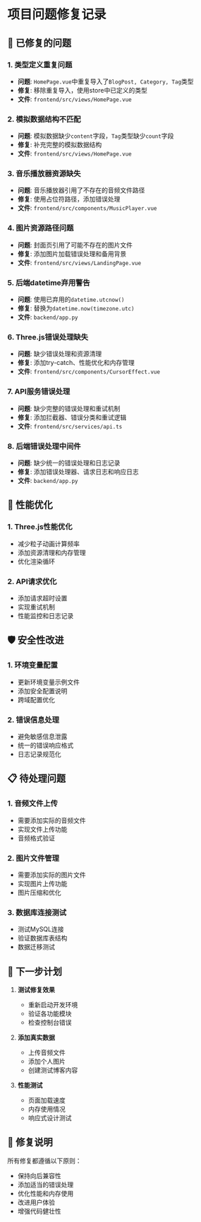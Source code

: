 # 项目问题修复记录

## 🚨 已修复的问题

### 1. 类型定义重复问题
- **问题**: `HomePage.vue`中重复导入了`BlogPost, Category, Tag`类型
- **修复**: 移除重复导入，使用store中已定义的类型
- **文件**: `frontend/src/views/HomePage.vue`

### 2. 模拟数据结构不匹配
- **问题**: 模拟数据缺少`content`字段，`Tag`类型缺少`count`字段
- **修复**: 补充完整的模拟数据结构
- **文件**: `frontend/src/views/HomePage.vue`

### 3. 音乐播放器资源缺失
- **问题**: 音乐播放器引用了不存在的音频文件路径
- **修复**: 使用占位符路径，添加错误处理
- **文件**: `frontend/src/components/MusicPlayer.vue`

### 4. 图片资源路径问题
- **问题**: 封面页引用了可能不存在的图片文件
- **修复**: 添加图片加载错误处理和备用背景
- **文件**: `frontend/src/views/LandingPage.vue`

### 5. 后端datetime弃用警告
- **问题**: 使用已弃用的`datetime.utcnow()`
- **修复**: 替换为`datetime.now(timezone.utc)`
- **文件**: `backend/app.py`

### 6. Three.js错误处理缺失
- **问题**: 缺少错误处理和资源清理
- **修复**: 添加try-catch、性能优化和内存管理
- **文件**: `frontend/src/components/CursorEffect.vue`

### 7. API服务错误处理
- **问题**: 缺少完整的错误处理和重试机制
- **修复**: 添加拦截器、错误分类和重试逻辑
- **文件**: `frontend/src/services/api.ts`

### 8. 后端错误处理中间件
- **问题**: 缺少统一的错误处理和日志记录
- **修复**: 添加错误处理器、请求日志和响应日志
- **文件**: `backend/app.py`

## 🔧 性能优化

### 1. Three.js性能优化
- 减少粒子动画计算频率
- 添加资源清理和内存管理
- 优化渲染循环

### 2. API请求优化
- 添加请求超时设置
- 实现重试机制
- 性能监控和日志记录

## 🛡️ 安全性改进

### 1. 环境变量配置
- 更新环境变量示例文件
- 添加安全配置说明
- 跨域配置优化

### 2. 错误信息处理
- 避免敏感信息泄露
- 统一的错误响应格式
- 日志记录规范化

## 📋 待处理问题

### 1. 音频文件上传
- 需要添加实际的音频文件
- 实现文件上传功能
- 音频格式验证

### 2. 图片文件管理
- 需要添加实际的图片文件
- 实现图片上传功能
- 图片压缩和优化

### 3. 数据库连接测试
- 测试MySQL连接
- 验证数据库表结构
- 数据迁移测试

## 🚀 下一步计划

1. **测试修复效果**
   - 重新启动开发环境
   - 验证各功能模块
   - 检查控制台错误

2. **添加真实数据**
   - 上传音频文件
   - 添加个人图片
   - 创建测试博客内容

3. **性能测试**
   - 页面加载速度
   - 内存使用情况
   - 响应式设计测试

## 📝 修复说明

所有修复都遵循以下原则：
- 保持向后兼容性
- 添加适当的错误处理
- 优化性能和内存使用
- 改进用户体验
- 增强代码健壮性
